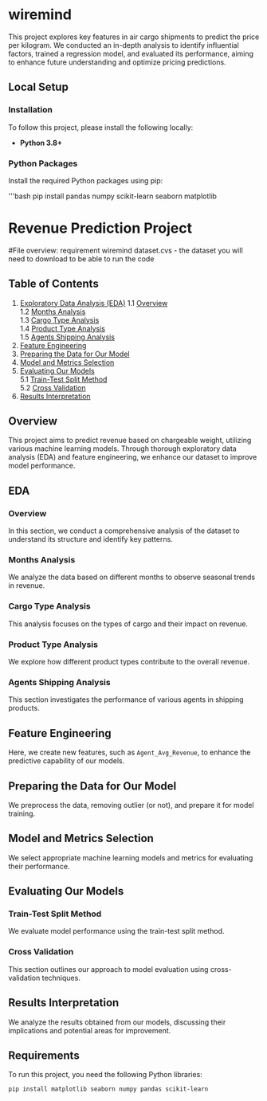 # wiremind
This project explores key features in air cargo shipments to predict the price per kilogram. We conducted an in-depth analysis to identify influential factors, trained a regression model, and evaluated its performance, aiming to enhance future understanding and optimize pricing predictions.

## Local Setup

### Installation
To follow this project, please install the following locally:

- **Python 3.8+**

### Python Packages
Install the required Python packages using pip:

'''bash
pip install pandas numpy scikit-learn seaborn matplotlib

# Revenue Prediction Project

#File overview:
requirement
wiremind 
dataset.cvs - the dataset you will need to download to be able to run the code

## Table of Contents
1. [Exploratory Data Analysis (EDA)](#eda)
   1.1 [Overview](#overview)  
   1.2 [Months Analysis](#months-analysis)  
   1.3 [Cargo Type Analysis](#cargo-type-analysis)  
   1.4 [Product Type Analysis](#product-type-analysis)  
   1.5 [Agents Shipping Analysis](#agents-shipping-analysis)  
2. [Feature Engineering](#feature-engineering)  
3. [Preparing the Data for Our Model](#preparing-the-data-for-our-model)  
4. [Model and Metrics Selection](#model-and-metrics-selection)  
5. [Evaluating Our Models](#evaluating-our-models)  
   5.1 [Train-Test Split Method](#train-test-split-method)  
   5.2 [Cross Validation](#cross-validation)  
6. [Results Interpretation](#results-interpretation)  

## Overview

This project aims to predict revenue based on chargeable weight, utilizing various machine learning models. Through thorough exploratory data analysis (EDA) and feature engineering, we enhance our dataset to improve model performance.

## EDA
### Overview
In this section, we conduct a comprehensive analysis of the dataset to understand its structure and identify key patterns.

### Months Analysis
We analyze the data based on different months to observe seasonal trends in revenue.

### Cargo Type Analysis
This analysis focuses on the types of cargo and their impact on revenue.

### Product Type Analysis
We explore how different product types contribute to the overall revenue.

### Agents Shipping Analysis
This section investigates the performance of various agents in shipping products.

## Feature Engineering
Here, we create new features, such as `Agent_Avg_Revenue`, to enhance the predictive capability of our models.

## Preparing the Data for Our Model
We preprocess the data, removing outlier (or not), and prepare it for model training.

## Model and Metrics Selection
We select appropriate machine learning models and metrics for evaluating their performance.

## Evaluating Our Models
### Train-Test Split Method
We evaluate model performance using the train-test split method.

### Cross Validation
This section outlines our approach to model evaluation using cross-validation techniques.

## Results Interpretation
We analyze the results obtained from our models, discussing their implications and potential areas for improvement.

## Requirements
To run this project, you need the following Python libraries:

```bash
pip install matplotlib seaborn numpy pandas scikit-learn


